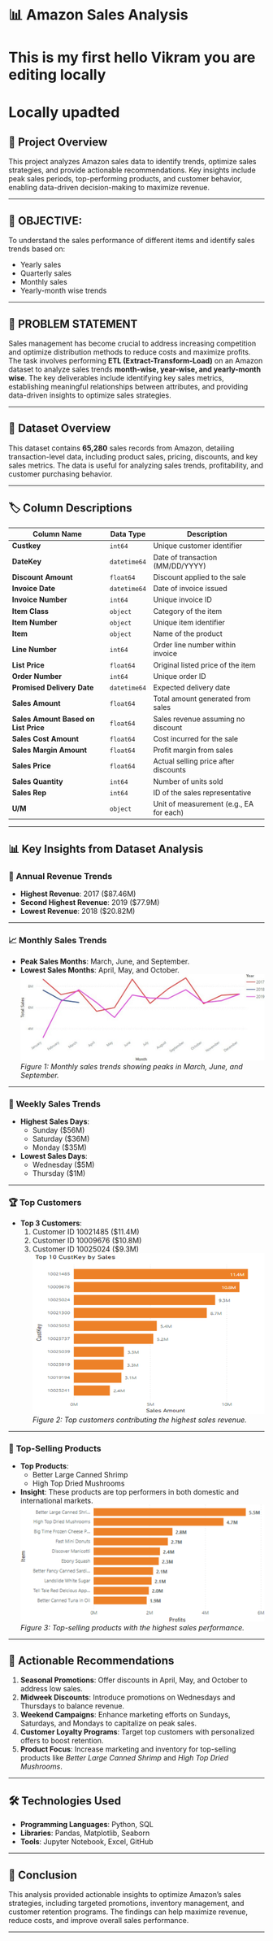 # 📊 Amazon Sales Analysis
# This is my first hello Vikram you are editing locally
# Locally upadted
## 🚀 Project Overview  
This project analyzes Amazon sales data to identify trends, optimize sales strategies, and provide actionable recommendations. Key insights include peak sales periods, top-performing products, and customer behavior, enabling data-driven decision-making to maximize revenue.

---

## 📌 OBJECTIVE:
To understand the sales performance of different items and identify sales trends based on:
- Yearly sales  
- Quarterly sales  
- Monthly sales  
- Yearly-month wise trends  

---

## 📝 PROBLEM STATEMENT  
Sales management has become crucial to address increasing competition and optimize distribution methods to reduce costs and maximize profits. The task involves performing **ETL (Extract-Transform-Load)** on an Amazon dataset to analyze sales trends **month-wise, year-wise, and yearly-month wise**. The key deliverables include identifying key sales metrics, establishing meaningful relationships between attributes, and providing data-driven insights to optimize sales strategies.

---

## 📂 Dataset Overview  
This dataset contains **65,280** sales records from Amazon, detailing transaction-level data, including product sales, pricing, discounts, and key sales metrics. The data is useful for analyzing sales trends, profitability, and customer purchasing behavior.

---

## 🏷️ Column Descriptions  

| Column Name                         | Data Type        | Description |
|--------------------------------------|-----------------|-------------|
| **Custkey**                          | `int64`         | Unique customer identifier |
| **DateKey**                          | `datetime64`    | Date of transaction (MM/DD/YYYY) |
| **Discount Amount**                  | `float64`       | Discount applied to the sale |
| **Invoice Date**                     | `datetime64`    | Date of invoice issued |
| **Invoice Number**                   | `int64`         | Unique invoice ID |
| **Item Class**                       | `object`        | Category of the item |
| **Item Number**                      | `object`        | Unique item identifier |
| **Item**                             | `object`        | Name of the product |
| **Line Number**                      | `int64`         | Order line number within invoice |
| **List Price**                       | `float64`       | Original listed price of the item |
| **Order Number**                     | `int64`         | Unique order ID |
| **Promised Delivery Date**           | `datetime64`    | Expected delivery date |
| **Sales Amount**                     | `float64`       | Total amount generated from sales |
| **Sales Amount Based on List Price** | `float64`       | Sales revenue assuming no discount |
| **Sales Cost Amount**                | `float64`       | Cost incurred for the sale |
| **Sales Margin Amount**              | `float64`       | Profit margin from sales |
| **Sales Price**                      | `float64`       | Actual selling price after discounts |
| **Sales Quantity**                   | `int64`         | Number of units sold |
| **Sales Rep**                        | `int64`         | ID of the sales representative |
| **U/M**                              | `object`        | Unit of measurement (e.g., EA for each) |

---

## 📊 Key Insights from Dataset Analysis

### 📅 **Annual Revenue Trends**
- **Highest Revenue**: 2017 ($87.46M)  
- **Second Highest Revenue**: 2019 ($77.9M)  
- **Lowest Revenue**: 2018 ($20.82M)  

---

### 📈 **Monthly Sales Trends**
- **Peak Sales Months**: March, June, and September.  
- **Lowest Sales Months**: April, May, and October.  
![Monthly Sales Analysis](https://github.com/Vikram7856/Amazon-Sales-Analysis/blob/main/Monthly%20Sales.jpg)  
*Figure 1: Monthly sales trends showing peaks in March, June, and September.*

---

### 📆 **Weekly Sales Trends**
- **Highest Sales Days**:  
  - Sunday ($56M)  
  - Saturday ($36M)  
  - Monday ($35M)  
- **Lowest Sales Days**:  
  - Wednesday ($5M)  
  - Thursday ($1M)  

---

### 🏆 **Top Customers**
- **Top 3 Customers**:  
  1. Customer ID 10021485 ($11.4M)  
  2. Customer ID 10009676 ($10.8M)  
  3. Customer ID 10025024 ($9.3M)  
![Top Customers](https://github.com/Vikram7856/Amazon-Sales-Analysis/blob/main/Top%20Customers.png)  
*Figure 2: Top customers contributing the highest sales revenue.*

---

### 🛒 **Top-Selling Products**
- **Top Products**:  
  - Better Large Canned Shrimp  
  - High Top Dried Mushrooms  
- **Insight**: These products are top performers in both domestic and international markets.  
![Top Products](https://raw.githubusercontent.com/Vikram7856/Amazon-Sales-Analysis/main/Top%20Products.png)  
*Figure 3: Top-selling products with the highest sales performance.*

---

## 🚀 Actionable Recommendations
1. **Seasonal Promotions**: Offer discounts in April, May, and October to address low sales.  
2. **Midweek Discounts**: Introduce promotions on Wednesdays and Thursdays to balance revenue.  
3. **Weekend Campaigns**: Enhance marketing efforts on Sundays, Saturdays, and Mondays to capitalize on peak sales.  
4. **Customer Loyalty Programs**: Target top customers with personalized offers to boost retention.  
5. **Product Focus**: Increase marketing and inventory for top-selling products like *Better Large Canned Shrimp* and *High Top Dried Mushrooms*.

---

## 🛠️ Technologies Used  
- **Programming Languages**: Python, SQL  
- **Libraries**: Pandas, Matplotlib, Seaborn  
- **Tools**: Jupyter Notebook, Excel, GitHub  

---

## 🎯 Conclusion  
This analysis provided actionable insights to optimize Amazon’s sales strategies, including targeted promotions, inventory management, and customer retention programs. The findings can help maximize revenue, reduce costs, and improve overall sales performance.

---



